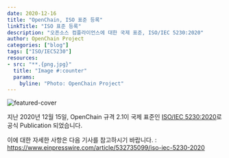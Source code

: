 ```yaml
---
date: 2020-12-16
title: "OpenChain, ISO 표준 등록"
linkTitle: "ISO 표준 등록"
description: "오픈소스 컴플라이언스에 대한 국제 표준, ISO/IEC 5230:2020"
author: OpenChain Project
categories: ["blog"]
tags: ["ISO/IEC5230"]
resources:
- src: "**.{png,jpg}"
  title: "Image #:counter"
  params:
    byline: "Photo: OpenChain Project"
---
```


![featured-cover](featured-openchain-logo.png)

지난 2020년 12월 15일, OpenChain 규격 2.1이 국제 표준인 [ISO/IEC 5230:2020](https://www.iso.org/standard/81039.html)로 공식 Publication 되었습니다.

이에 대한 자세한 사항은 다음 기사를 참고하시기 바랍니다. : https://www.einpresswire.com/article/532735099/iso-iec-5230-2020
